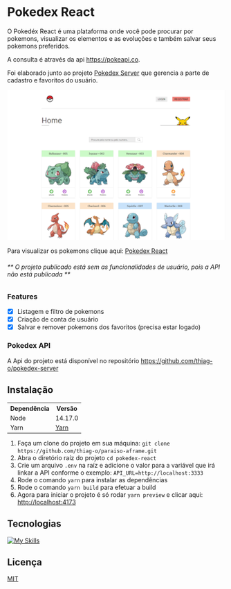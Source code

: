 # Pokedex React

O Pokedéx React é uma plataforma onde você pode procurar por pokemons, visualizar os elementos e as evoluções e também salvar seus pokemons preferidos.

A consulta é através da api https://pokeapi.co.

Foi elaborado junto ao projeto [Pokedex Server](https://github.com/thiag-o/pokedex-server) que gerencia a parte de cadastro e favoritos do usuário.

<img src=".github/pokedex-react.png" alt="pokedex react"/>

Para visualizar os pokemons clique aqui: [Pokedex React](https://pokedex-react-tau.vercel.app/)

<h6>** O projeto publicado está sem as funcionalidades de usuário, pois a API não está publicada **</h6>

### Features

- [x] Listagem e filtro de pokemons
- [x] Criação de conta de usuário
- [x] Salvar e remover pokemons dos favoritos (precisa estar logado)

### Pokedex API

A Api do projeto está disponível no repositório https://github.com/thiag-o/pokedex-server

## Instalação

<table>
    <tr>
        <th>Dependência</th>
        <th>Versão</th>
    </tr>
    <tr>
        <td>Node</td>
        <td>14.17.0</td>
    </tr>
    <tr>
        <td>Yarn</td>
        <td><a href="https://classic.yarnpkg.com/lang/en/docs/install" target="_blank">Yarn</a></td>
    </tr>
</table>

1. Faça um clone do projeto em sua máquina: `git clone https://github.com/thiag-o/paraiso-aframe.git`
2. Abra o diretório raíz do projeto `cd pokedex-react`
3. Crie um arquivo `.env` na raíz e adicione o valor para a variável que irá linkar a API conforme o exemplo: `API_URL=http://localhost:3333`
4. Rode o comando `yarn` para instalar as dependências
5. Rode o comando `yarn build` para efetuar a build
6. Agora para iniciar o projeto é só rodar `yarn preview` e clicar aqui: [http://localhost:4173](http://localhost:4173)

## Tecnologias

[![My Skills](https://skillicons.dev/icons?i=html,css,ts)](https://skillicons.dev)

## Licença

[MIT](https://choosealicense.com/licenses/mit/)
